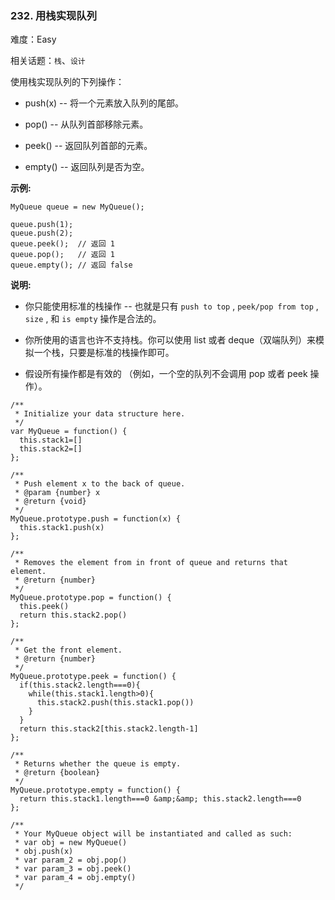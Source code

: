 ### 232. 用栈实现队列

难度：Easy

相关话题：`栈`、`设计`

使用栈实现队列的下列操作：




* push(x) -- 将一个元素放入队列的尾部。

* pop() -- 从队列首部移除元素。

* peek() -- 返回队列首部的元素。

* empty() -- 返回队列是否为空。





**示例:** 





```
MyQueue queue = new MyQueue();

queue.push(1);
queue.push(2);  
queue.peek();  // 返回 1
queue.pop();   // 返回 1
queue.empty(); // 返回 false
```


**说明:** 




* 你只能使用标准的栈操作 -- 也就是只有 `push to top` , `peek/pop from top` , `size` , 和 `is empty` 操作是合法的。

* 你所使用的语言也许不支持栈。你可以使用 list 或者 deque（双端队列）来模拟一个栈，只要是标准的栈操作即可。

* 假设所有操作都是有效的 （例如，一个空的队列不会调用 pop 或者 peek 操作）。






```
/**
 * Initialize your data structure here.
 */
var MyQueue = function() {
  this.stack1=[]
  this.stack2=[]
};

/**
 * Push element x to the back of queue. 
 * @param {number} x
 * @return {void}
 */
MyQueue.prototype.push = function(x) {
  this.stack1.push(x)
};

/**
 * Removes the element from in front of queue and returns that element.
 * @return {number}
 */
MyQueue.prototype.pop = function() {
  this.peek()
  return this.stack2.pop()
};

/**
 * Get the front element.
 * @return {number}
 */
MyQueue.prototype.peek = function() {
  if(this.stack2.length===0){
    while(this.stack1.length>0){
      this.stack2.push(this.stack1.pop())
    }    
  }
  return this.stack2[this.stack2.length-1]
};

/**
 * Returns whether the queue is empty.
 * @return {boolean}
 */
MyQueue.prototype.empty = function() {
  return this.stack1.length===0 &amp;&amp; this.stack2.length===0 
};

/** 
 * Your MyQueue object will be instantiated and called as such:
 * var obj = new MyQueue()
 * obj.push(x)
 * var param_2 = obj.pop()
 * var param_3 = obj.peek()
 * var param_4 = obj.empty()
 */



```

